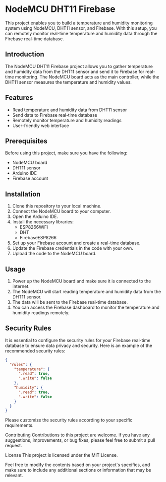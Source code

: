 # NodeMCU DHT11 Firebase

This project enables you to build a temperature and humidity monitoring system using NodeMCU, DHT11 sensor, and Firebase. With this setup, you can remotely monitor real-time temperature and humidity data through the Firebase real-time database.

## Introduction

The NodeMCU DHT11 Firebase project allows you to gather temperature and humidity data from the DHT11 sensor and send it to Firebase for real-time monitoring. The NodeMCU board acts as the main controller, while the DHT11 sensor measures the temperature and humidity values.

## Features

- Read temperature and humidity data from DHT11 sensor
- Send data to Firebase real-time database
- Remotely monitor temperature and humidity readings
- User-friendly web interface

## Prerequisites

Before using this project, make sure you have the following:

- NodeMCU board
- DHT11 sensor
- Arduino IDE
- Firebase account

## Installation

1. Clone this repository to your local machine.
2. Connect the NodeMCU board to your computer.
3. Open the Arduino IDE.
4. Install the necessary libraries:
   - ESP8266WiFi
   - DHT
   - FirebaseESP8266
5. Set up your Firebase account and create a real-time database.
6. Update the Firebase credentials in the code with your own.
7. Upload the code to the NodeMCU board.

## Usage

1. Power up the NodeMCU board and make sure it is connected to the internet.
2. The NodeMCU will start reading temperature and humidity data from the DHT11 sensor.
3. The data will be sent to the Firebase real-time database.
4. You can access the Firebase dashboard to monitor the temperature and humidity readings remotely.

## Security Rules

It is essential to configure the security rules for your Firebase real-time database to ensure data privacy and security. Here is an example of the recommended security rules:

```json
{
  "rules": {
    "temperature": {
      ".read": true,
      ".write": false
    },
    "humidity": {
      ".read": true,
      ".write": false
    }
  }
}
```

Please customize the security rules according to your specific requirements.

Contributing
Contributions to this project are welcome. If you have any suggestions, improvements, or bug fixes, please feel free to submit a pull request.

License
This project is licensed under the MIT License.

Feel free to modify the contents based on your project's specifics, and make sure to include any additional sections or information that may be relevant.

```

```
